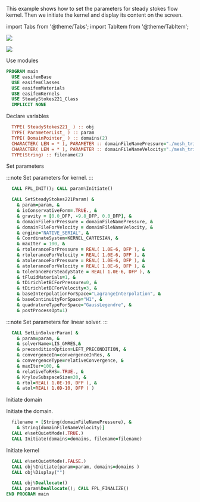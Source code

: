 This example shows how to set the parameters for steady stokes flow kernel.
Then we initiate the kernel and display its content on the screen.

import Tabs from '@theme/Tabs';
import TabItem from '@theme/TabItem';

<Tabs defaultValue={null}>

<TabItem value="1" label="܀ Mesh for velocity">

![](figures/mesh_tri6.png)

</TabItem>

<TabItem value="2" label="܀ Mesh for pressure ">

![](figures/mesh_tri3.png)

</TabItem>

<TabItem value="3" label="↢ ">

</TabItem>

</Tabs>

Use modules

```fortran
PROGRAM main
  USE easifemBase
  USE easifemClasses
  USE easifemMaterials
  USE easifemKernels
  USE SteadyStokes221_Class
  IMPLICIT NONE
```

Declare variables

```fortran
  TYPE( SteadyStokes221_ ) :: obj
  TYPE( ParameterList_ ) :: param
  TYPE( DomainPointer_ ) :: domains(2)
  CHARACTER( LEN = * ), PARAMETER :: domainFileNamePressure="./mesh_tri3.h5"
  CHARACTER( LEN = * ), PARAMETER :: domainFileNameVelocity="./mesh_tri6.h5"
  TYPE(String) :: filename(2)
```

Set parameters

:::note Set parameters for kernel.
:::

```fortran
  CALL FPL_INIT(); CALL param%Initiate()
```

```fortran
  CALL SetSteadyStokes221Param( &
    & param=param, &
    & isConservativeForm=.TRUE., &
    & gravity = [0.0_DFP, -9.8_DFP, 0.0_DFP], &
    & domainFileForPressure = domainFileNamePressure, &
    & domainFileForVelocity = domainFileNameVelocity, &
    & engine="NATIVE_SERIAL", &
    & CoordinateSystem=KERNEL_CARTESIAN, &
    & maxIter = 100, &
    & rtoleranceForPressure = REAL( 1.0E-6, DFP ), &
    & rtoleranceForVelocity = REAL( 1.0E-6, DFP ), &
    & atoleranceForPressure = REAL( 1.0E-6, DFP ), &
    & atoleranceForVelocity = REAL( 1.0E-6, DFP ), &
    & toleranceForSteadyState = REAL( 1.0E-6, DFP ), &
    & tFluidMaterials=1, &
    & tDirichletBCForPressure=0, &
    & tDirichletBCForVelocity=3, &
    & baseInterpolationForSpace="LagrangeInterpolation", &
    & baseContinuityForSpace="H1", &
    & quadratureTypeForSpace="GaussLegendre", &
    & postProcessOpt=1)
```

:::note Set parameters for linear solver.
:::

```fortran
  CALL SetLinSolverParam( &
    & param=param, &
    & solverName=LIS_GMRES,&
    & preconditionOption=LEFT_PRECONDITION, &
    & convergenceIn=convergenceInRes, &
    & convergenceType=relativeConvergence, &
    & maxIter=100, &
    & relativeToRHS=.TRUE., &
    & KrylovSubspaceSize=20, &
    & rtol=REAL( 1.0E-10, DFP ), &
    & atol=REAL( 1.0D-10, DFP ) )
```

Initiate domain

Initiate the domain.

```fortran
  filename = [String(domainFileNamePressure), &
    & String(domainFileNameVelocity)]
  CALL e%setQuietMode(.TRUE.)
  CALL Initiate(domains=domains, filename=filename)
```

Initiate kernel

```fortran
  CALL e%setQuietMode(.FALSE.)
  CALL obj%Initiate(param=param, domains=domains )
  CALL obj%Display("")
```

```fortran
  CALL obj%Deallocate()
  CALL param%Deallocate(); CALL FPL_FINALIZE()
END PROGRAM main
```
